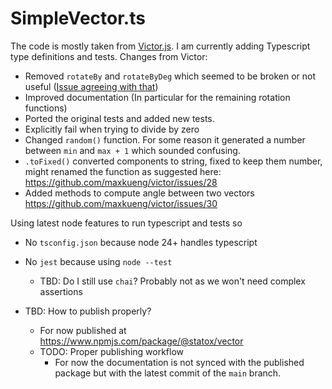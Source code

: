 # SimpleVector.ts

The code is mostly taken from [Victor.js](https://www.npmjs.com/package/victor). I am currently adding Typescript type definitions and tests.
Changes from Victor:

- Removed `rotateBy` and `rotateByDeg` which seemed to be broken or not useful ([Issue agreeing with that](https://github.com/maxkueng/victor/issues/37))
- Improved documentation (In particular for the remaining rotation functions)
- Ported the original tests and added new tests.
- Explicitly fail when trying to divide by zero
- Changed `random()` function. For some reason it generated a number between `min` and `max + 1` which sounded confusing.
- `.toFixed()` converted components to string, fixed to keep them number, might renamed the function as suggested here: https://github.com/maxkueng/victor/issues/28
- Added methods to compute angle between two vectors https://github.com/maxkueng/victor/issues/30

Using latest node features to run typescript and tests so

- No `tsconfig.json` because node 24+ handles typescript
- No `jest` because using `node --test`
    - TBD: Do I still use `chai`? Probably not as we won't need complex assertions

- TBD: How to publish properly?
    - For now published at https://www.npmjs.com/package/@statox/vector
    - TODO: Proper publishing workflow
        - For now the documentation is not synced with the published package but with the latest commit of the `main` branch.
